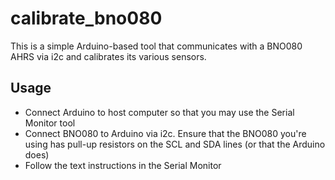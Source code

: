 # calibrate_bno080

This is a simple Arduino-based tool that
communicates with a BNO080 AHRS via i2c and
calibrates its various sensors.

## Usage 
- Connect Arduino to host computer so that you may use the Serial Monitor tool
- Connect BNO080 to Arduino via i2c.  Ensure that the BNO080 you're using has pull-up resistors on the SCL and SDA lines 
(or that the Arduino does)
- Follow the text instructions in the Serial Monitor
